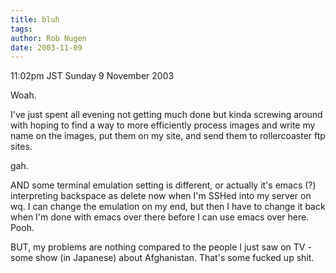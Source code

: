 ```yaml
---
title: bluh
tags: 
author: Rob Nugen
date: 2003-11-09
---
```


<p class=date>11:02pm JST Sunday 9 November 2003</p>

<p>Woah.</p>

<p>I've just spent all evening not getting much done but kinda
screwing around with hoping to find a way to more efficiently process
images and write my name on the images, put them on my site, and send
them to rollercoaster ftp sites.</p>

<p>gah.</p>

<p>AND some terminal emulation setting is different, or actually it's
emacs (?) interpreting backspace as delete now when I'm SSHed into my
server on wq.  I can change the emulation on my end, but then I have
to change it back when I'm done with emacs over there before I can use
emacs over here.  Pooh.</p>

<p>BUT, my problems are nothing compared to the people I just saw on
TV - some show (in Japanese) about Afghanistan.  That's some fucked up
shit.</p>
